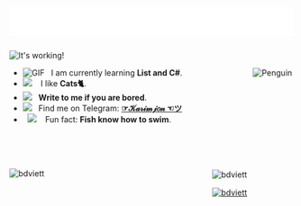 <h1 align="center">
  <img src="https://github.com/Karimjon0/Karimjon0/blob/main/name.svg" />
</h1>

<img src="https://raw.githubusercontent.com/Tarikul-Islam-Anik/Animated-Fluent-Emojis/master/Emojis/Smilies/Relieved%20Face.png" width="10%" alt="It's working!"/>
&nbsp;&nbsp;&nbsp;&nbsp;&nbsp;

-  <img alt="GIF" src="https://github.com/SP-XD/SP-XD/blob/main/images/Developer.gif" width="25" /> &nbsp; I am currently learning **List and C#**. <img align="right" src="https://raw.githubusercontent.com/Tarikul-Islam-Anik/Animated-Fluent-Emojis/master/Emojis/Animals/Penguin.png" alt="Penguin" width="15%" /><br>
- <img src="https://github.com/SP-XD/SP-XD/blob/main/images/hyperkitty.gif?raw=true" width="20" />&nbsp;&nbsp;&nbsp; I like **Cats🐈**. <br>
- <img src="https://github.com/SP-XD/SP-XD/blob/main/images/message.gif?raw=true" width="25" />&nbsp;&nbsp; **Write to me if you are bored**. <br>
- <img src="https://github.com/SP-XD/SP-XD/blob/main/images/letterbox.gif?raw=true" width="25" /> &nbsp; Find me on Telegram: **[☞𝒦𝒶𝓇𝒾𝓂𝒿𝑜𝓃 ☜ツ](https://t.me/K_arimjon)**<br>
- &nbsp;&nbsp;<img src="https://github.com/SP-XD/SP-XD/blob/main/images/lightning.gif?raw=true" width="12" />&nbsp;&nbsp;&nbsp;&nbsp;Fun fact: **Fish know how to swim**.<br>
<br>
<br>
<br>
<p align="left">
  <img align="center" src="https://github-readme-stats.vercel.app/api?username=Karimjon0&show_icons=true&theme=radical" alt="bdviett" height="200"width="400" />
  <img align="left" src="https://github-readme-stats.vercel.app/api/top-langs/?username=Karimjon0&hide_progress=true&theme=radical" alt="bdviett" height="200" width="360"/>
</p>

<a href="https://t.me/K_arimjon" target="blank"><img align="center" width="40" src="https://cdn.icon-icons.com/icons2/2864/PNG/512/telegram_logo_icon_181740.png" 
alt="bdviett" height="40" width="35" /></a>
